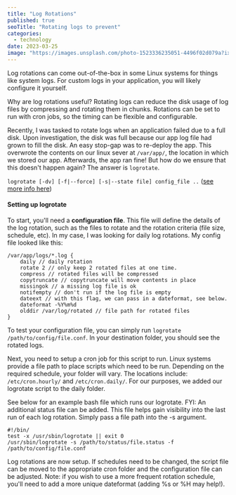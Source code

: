 ```yaml
---
title: "Log Rotations"
published: true
seoTitle: "Rotating logs to prevent"
categories:
  - technology
date: 2023-03-25
image: "https://images.unsplash.com/photo-1523336235051-4496f02d079a?ixlib=rb-4.0.3&ixid=MnwxMjA3fDB8MHxwaG90by1wYWdlfHx8fGVufDB8fHx8&auto=format&fit=crop&w=1471&q=80"
---
```


Log rotations can come out-of-the-box in some Linux systems for things like system logs. For custom logs in your application, you will likely configure it yourself.

Why are log rotations useful? Rotating logs can reduce the disk usage of log files by compressing and rotating them in chunks. Rotations can be set to run with cron jobs, so the timing can be flexible and configurable.

Recently, I was tasked to rotate logs when an application failed due to a full disk. Upon investigation, the disk was full because our app log file had grown to fill the disk. An easy stop-gap was to re-deploy the app. This overwrote the contents on our linux sever at `/var/app/`, the location in which we stored our app. Afterwards, the app ran fine! But how do we ensure that this doesn't happen again? The answer is `logrotate`.

`logrotate [-dv] [-f|--force] [-s|--state file] config_file ..` ([see more info here](https://linux.die.net/man/8/logrotate))

#### Setting up logrotate

To start, you'll need a **configuration file**. This file will define the details of the log rotation, such as the files to rotate and the rotation criteria (file size, schedule, etc). In my case, I was looking for daily log rotations. My config file looked like this:

```
/var/app/logs/*.log {
    daily // daily rotation
    rotate 2 // only keep 2 rotated files at one time.
    compress // rotated files will be compressed
    copytruncate // copytruncate will move contents in place
    missingok // a missing log file is ok
    notifempty // don't run if the log file is empty
    dateext // with this flag, we can pass in a dateformat, see below.
    dateformat -%Y%m%d
    olddir /var/log/rotated // file path for rotated files
}
```

To test your configuration file, you can simply run `logrotate /path/to/config/file.conf`. In your destination folder, you should see the rotated logs.

Next, you need to setup a cron job for this script to run. Linux systems provide a file path to place scripts which need to be run. Depending on the required schedule, your folder will vary. The locations include: `/etc/cron.hourly/` and `/etc/cron.daily/`. For our purposes, we added our logrotate script to the daily folder.

See below for an example bash file which runs our logrotate.
FYI: An additional status file can be added. This file helps gain visibility into the last run of each log rotation. Simply pass a file path into the -s argument.

```
#!/bin/
test -x /usr/sbin/logrotate || exit 0
/usr/sbin/logrotate -s /path/to/status/file.status -f /path/to/config/file.conf
```

Log rotations are now setup. If schedules need to be changed, the script file can be moved to the appropriate cron folder and the configuration file can be adjusted. Note: if you wish to use a more frequent rotation schedule, you'll need to add a more unique dateformat (adding %s or %H may help!).
